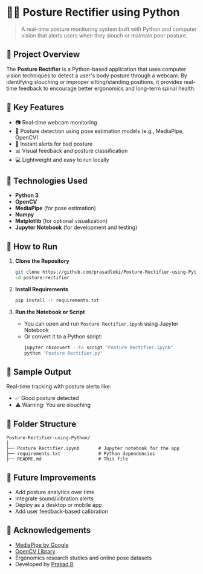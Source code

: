 # 🧍‍♂️ Posture Rectifier using Python

> A real-time posture monitoring system built with Python and computer vision that alerts users when they slouch or maintain poor posture.

## 📌 Project Overview

The **Posture Rectifier** is a Python-based application that uses computer vision techniques to detect a user's body posture through a webcam. By identifying slouching or improper sitting/standing positions, it provides real-time feedback to encourage better ergonomics and long-term spinal health.

## 🎯 Key Features

- 📷 Real-time webcam monitoring
- 🧠 Posture detection using pose estimation models (e.g., MediaPipe, OpenCV)
- 🔔 Instant alerts for bad posture
- 📊 Visual feedback and posture classification
- 💻 Lightweight and easy to run locally

## 🧰 Technologies Used

- **Python 3**
- **OpenCV**
- **MediaPipe** (for pose estimation)
- **Numpy**
- **Matplotlib** (for optional visualization)
- **Jupyter Notebook** (for development and testing)

## 🚀 How to Run

1. **Clone the Repository**
   ```bash
   git clone https://github.com/prasadloki/Posture-Rectifier-using-Python.git
   cd posture-rectifier
   ```

2. **Install Requirements**
   ```bash
   pip install -r requirements.txt
   ```

3. **Run the Notebook or Script**
   - You can open and run `Posture Rectifier.ipynb` using Jupyter Notebook
   - Or convert it to a Python script:
     ```bash
     jupyter nbconvert --to script "Posture Rectifier.ipynb"
     python "Posture Rectifier.py"
     ```

## 📸 Sample Output

Real-time tracking with posture alerts like:
- ✅ Good posture detected
- ⚠️ Warning: You are slouching


## 📁 Folder Structure

```
Posture-Rectifier-using-Python/
│
├── Posture Rectifier.ipynb       # Jupyter notebook for the app
├── requirements.txt              # Python dependencies
├── README.md                     # This file
```

## 🧠 Future Improvements

- Add posture analytics over time
- Integrate sound/vibration alerts
- Deploy as a desktop or mobile app
- Add user feedback-based calibration

## 🙌 Acknowledgements

- [MediaPipe by Google](https://mediapipe.dev/)
- [OpenCV Library](https://opencv.org/)
- Ergonomics research studies and online pose datasets
- Developed by [Prasad B](https://github.com/prasadloki)
